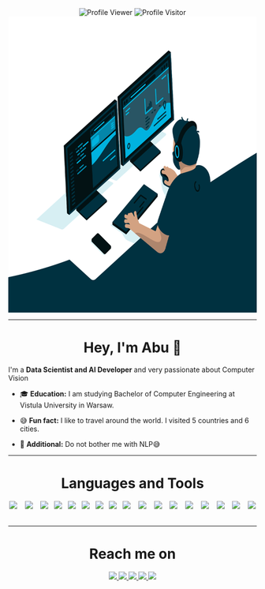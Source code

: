 <div align="center">
   <img src="https://komarev.com/ghpvc/?   username=Abubakr1710&label=Profile%20views&color=0e75b6&style=flat" alt="Profile Viewer" /> <img src="https://visitor-badge.glitch.me/badge?page_id=Abubakr1710.Abubakr1710" alt="Profile Visitor"/>
</div>

<div align="center">
   <img align="center" alt="GIF" src="https://github.com/Abubakr1710/Abubakr1710/blob/main/code.gif?raw=true" width=1000 height=600>
</div>

<hr>

<h1 align="center"> Hey, I'm Abu 👋 </h1>


I'm a **Data Scientist and AI Developer** and very passionate about Computer Vision

- 🎓 **Education:** I am studying Bachelor of Computer Engineering at Vistula University in Warsaw. 


- 😅 **Fun fact:** I like to travel around the world. I visited 5 countries and 6 cities.

- 🙂 **Additional:** Do not bother me with NLP😅

<hr>

<h1 align="center">  Languages and Tools </h2>
<p align="center">
   <img src="https://img.shields.io/badge/-Python-0a2463?logo=python&logoColor=white&style=for-the-badge" />&nbsp;&nbsp;&nbsp;
   <img src="https://img.shields.io/badge/-Numpy-0a2463?logo=numpy&logoColor=white&style=for-the-badge" />&nbsp;&nbsp;&nbsp;
   <img src="https://img.shields.io/badge/-Pandas-0a2463?logo=pandas&logoColor=white&style=for-the-badge" />&nbsp;&nbsp;
   <img src="https://img.shields.io/badge/-Matplotlib-0a2463?logo=matplotlib&logoColor=white&style=for-the-badge" />&nbsp;&nbsp;
   <img src="https://img.shields.io/badge/-Seaborn-0a2463?logo=matplotlib&logoColor=white&style=for-the-badge" />&nbsp;&nbsp;
   <img src="https://img.shields.io/badge/-Streamlit-0a2463?logo=streamlit&logoColor=white&style=for-the-badge" />&nbsp;&nbsp;
   <img src="https://img.shields.io/badge/-Selenium-0a2463?logo=selenium&logoColor=white&style=for-the-badge" />&nbsp;&nbsp;
   <img src="https://img.shields.io/badge/-Beautifulsoup-0a2463?logo=matplotlib&logoColor=white&style=for-the-badge" />&nbsp;&nbsp;
   <img src="https://img.shields.io/badge/-Sklearn-0a2463?logo=scikit-learn&logoColor=white&style=for-the-badge" />&nbsp;&nbsp;&nbsp;
   <img src="https://img.shields.io/badge/-Pytorch-0a2463?logo=pytorch&logoColor=white&style=for-the-badge" />&nbsp;&nbsp;&nbsp;
   <img src="https://img.shields.io/badge/-OpenCV-0a2463?logo=OpenCV&logoColor=white&style=for-the-badge" />&nbsp;&nbsp;&nbsp;
   <img src="https://img.shields.io/badge/-spaCy-0a2463?logo=spacy&logoColor=white&style=for-the-badge" />&nbsp;&nbsp;&nbsp;
   <img src="https://img.shields.io/badge/-HTML-0a2463?logo=html&logoColor=white&style=for-the-badge" />&nbsp;&nbsp;&nbsp;
   <img src="https://img.shields.io/badge/-CSS-0a2463?logo=css&logoColor=white&style=for-the-badge" />&nbsp;&nbsp;&nbsp;
   <img src="https://img.shields.io/badge/-Bootstrap-0a2463?logo=bootstrap&logoColor=white&style=for-the-badge" />&nbsp;&nbsp;&nbsp;
   <img src="https://img.shields.io/badge/-PostgreSQL-0a2463?logo=postgresql&logoColor=white&style=for-the-badge" />&nbsp;&nbsp;&nbsp;
   <img src="https://img.shields.io/badge/-Docker-0a2463?logo=docker&logoColor=white&style=for-the-badge" />&nbsp;&nbsp;&nbsp;
</p>

<hr>
 <div>
  <h1 align="center">  Reach me on </h2>
    <p align="center">
       <a href="https://linkedin.com/in/abubakrmamajonov" target="_blank">
         <img src="https://img.shields.io/badge/LinkedIn-0077B5?style=for-the-badge&logo=linkedin&logoColor=white"/>
       </a>
       <a href="mailto:mamajonov1710@gmail.com" target="_blank">
         <img src="https://img.shields.io/badge/gmail-%23D14836.svg?&style=for-the-badge&logo=gmail&logoColor=white"/>
       </a>
       <a href="https://www.facebook.com/abubakr.mamajonov.75" target="_blank">
         <img src="https://img.shields.io/badge/Facebook-0077B5?&style=for-the-badge&logo=facebook&logoColor=white"/>
       </a>
       </a>
       <a href="https://www.instagram.com/abubakr_mamajonov" target="_blank">
         <img src="https://img.shields.io/badge/Instagram-%23D14836.svg?&style=for-the-badge&logo=instagram&logoColor=white"/>
       </a>
       <a href="https://dev.to/abubakr1710" target="_blank">
         <img src="https://img.shields.io/badge/Dev.to-%230A0A0A.svg?&style=for-the-badge&logo=Dev.to&logoColor=white"/>
       </a>
    </p>
 </div>
